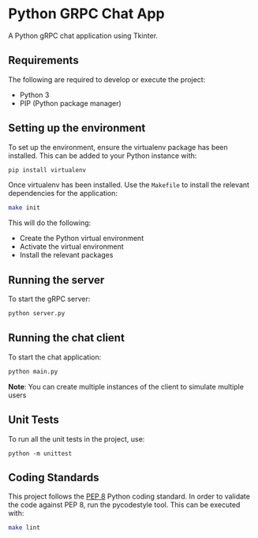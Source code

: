 # Python GRPC Chat App

A Python gRPC chat application using Tkinter.

## Requirements

The following are required to develop or execute the project:

* Python 3
* PIP (Python package manager)

## Setting up the environment

To set up the environment, ensure the virtualenv package has been installed. This can be added to your Python instance with:

```bash
pip install virtualenv
```

Once virtualenv has been installed. Use the `Makefile` to  install the relevant dependencies for the application:

```bash
make init
```

This will do the following:

* Create the Python virtual environment
* Activate the virtual environment
* Install the relevant packages

## Running the server

To start the gRPC server:

```bash
python server.py
```

## Running the chat client

To start the chat application:

```bash
python main.py
```

**Note**: You can create multiple instances of the client to simulate multiple users

## Unit Tests

To run all the unit tests in the project, use:

```
python -m unittest
```

## Coding Standards

This project follows the [PEP 8](https://www.python.org/dev/peps/pep-0008/) Python coding standard. In order to validate the code against PEP 8, run the pycodestyle tool. This can be executed with:

```bash
make lint
```